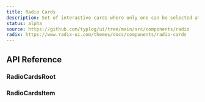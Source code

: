 ```yaml
---
title: Radio Cards
description: Set of interactive cards where only one can be selected at a time.
status: alpha
source: https://github.com/typlog/ui/tree/main/src/components/radio
radix: https://www.radix-ui.com/themes/docs/components/radio-cards
---
```


<Example name="radio-cards/Overview.vue" variant="hide" />

## API Reference

### RadioCardsRoot

<PropsTable name="RadioCardsRoot" />

### RadioCardsItem

<PropsTable name="RadioCardsItem" />
